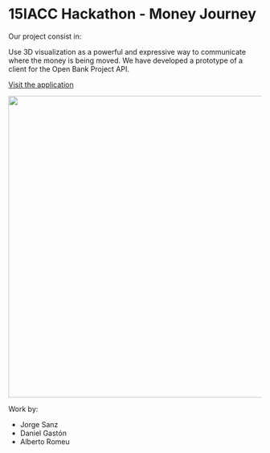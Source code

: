 15IACC Hackathon - Money Journey
==================================

Our project consist in:

Use 3D visualization as a powerful and expressive way to communicate where the money is being moved. We have developed a prototype of a client for the Open Bank Project API.

[Visit the application](http://geoinquietosvlc.github.com/15iacc/)

<div align="center">
<img src="http://geoinquietosvlc.github.com/15iacc/assets/money_journey.png" width="600"/>
</div>

Work by:

- Jorge Sanz
- Daniel Gastón
- Alberto Romeu